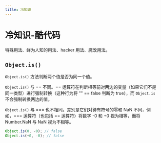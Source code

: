 ```yaml
---
title: 冷知识
---
```


# 冷知识-酷代码

特殊用法、鲜为人知的用法、hacker 用法、魔改用法。

## `Object.is()`

`Object.is()` 方法判断两个值是否为同一个值。

`Object.is()` 与 == 不同。== 运算符在判断相等前对两边的变量（如果它们不是同一类型）进行强制转换（这种行为将 "" == false 判断为 true），而 `Object.is` 不会强制转换两边的值。

`Object.is()` 与 === 也不相同。差别是它们对待有符号的零和 NaN 不同，例如，=== 运算符（也包括 == 运算符）将数字 -0 和 +0 视为相等，而将 Number.NaN 与 NaN 视为不相等。

```ts
Object.is(0, -0); // false
Object.is(+0, -0); // false
```
